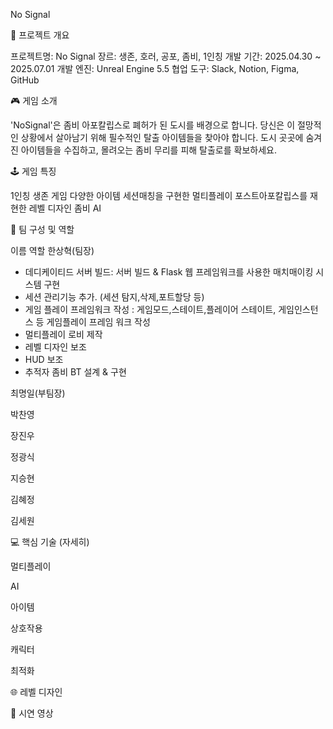 No Signal


📝 프로젝트 개요

프로젝트명: No Signal
장르: 생존, 호러, 공포, 좀비, 1인칭
개발 기간: 2025.04.30 ~ 2025.07.01 
개발 엔진: Unreal Engine 5.5
협업 도구: Slack, Notion, Figma, GitHub


🎮 게임 소개

'NoSignal'은 좀비 아포칼립스로 폐허가 된 도시를 배경으로 합니다. 당신은 이 절망적인 상황에서 살아남기 위해 필수적인 탈출 아이템들을 찾아야 합니다. 도시 곳곳에 숨겨진 아이템들을 수집하고, 몰려오는 좀비 무리를 피해 탈출로를 확보하세요.

🕹️ 게임 특징

1인칭 생존 게임
다양한 아이템
세션매칭을 구현한 멀티플레이
포스트아포칼립스를 재현한 레벨 디자인
좀비 AI

👥 팀 구성 및 역할

이름	역할
한상혁(팀장)
- 데디케이티드 서버 빌드: 서버 빌드 & Flask 웹 프레임워크를 사용한 매치매이킹 시스템 구현
- 세션 관리기능 추가. (세션 탐지,삭제,포트할당 등)
- 게임 플레이 프레임워크 작성 : 게임모드,스테이트,플레이어 스테이트, 게임인스턴스 등 게임플레이 프레임 워크 작성
- 멀티플레이 로비 제작 
- 레벨 디자인 보조
- HUD 보조
- 추적자 좀비 BT 설계 & 구현 

최명일(부팀장)

박찬영

장진우

정광식

지승현

김혜정

김세원


💻 핵심 기술 (자세히)

멀티플레이

AI

아이템 

상호작용

캐릭터 

최적화




🌐 레벨 디자인



📸 시연 영상
